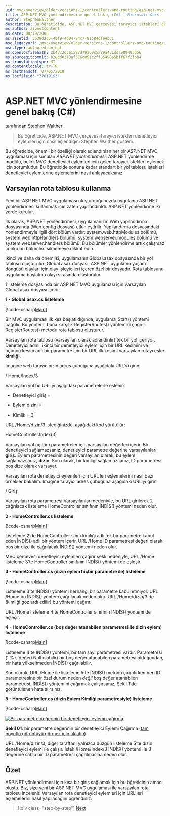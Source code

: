 ```yaml
---
uid: mvc/overview/older-versions-1/controllers-and-routing/asp-net-mvc-routing-overview-cs
title: ASP.NET MVC yönlendirmesine genel bakış (C#) | Microsoft Docs
author: StephenWalther
description: Bu öğreticide, ASP.NET MVC çerçevesi tarayıcı istekleri denetleyici eylemleri için nasıl eşlendiğini Stephen Walther gösterir.
ms.author: aspnetcontent
ms.date: 08/19/2008
ms.assetid: 5b39d2d5-4bf9-4d04-94c7-81b84dfeeb31
msc.legacyurl: /mvc/overview/older-versions-1/controllers-and-routing/asp-net-mvc-routing-overview-cs
msc.type: authoredcontent
ms.openlocfilehash: 2b43c3dca1587d79a60c5a89a451dda989403d56
ms.sourcegitcommit: b28cd0313af316c051c2ff8549865bff67f2fbb4
ms.translationtype: MT
ms.contentlocale: tr-TR
ms.lasthandoff: 07/05/2018
ms.locfileid: "37819153"
---
```

<a name="aspnet-mvc-routing-overview-c"></a>ASP.NET MVC yönlendirmesine genel bakış (C#)
====================
tarafından [Stephen Walther](https://github.com/StephenWalther)

> Bu öğreticide, ASP.NET MVC çerçevesi tarayıcı istekleri denetleyici eylemleri için nasıl eşlendiğini Stephen Walther gösterir.


Bu öğreticide, önemli bir özelliği olarak adlandırılan her bir ASP.NET MVC uygulaması için sunulan *ASP.NET yönlendirmesi*. ASP.NET yönlendirme modülü, belirli MVC denetleyici eylemleri için gelen tarayıcı istekleri eşlemek için sorumludur. Bu öğreticide sonuna kadar standart bir yol tablosu istekleri denetleyici eylemlerine eşlemelerini nasıl anlayacaksınız.

## <a name="using-the-default-route-table"></a>Varsayılan rota tablosu kullanma

Yeni bir ASP.NET MVC uygulaması oluşturduğunuzda uygulama ASP.NET yönlendirmesi kullanmak için zaten yapılandırıldı. ASP.NET yönlendirme iki yerde kurulur.

İlk olarak, ASP.NET yönlendirmesi, uygulamanızın Web yapılandırma dosyasında (Web.config dosyası) etkinleştirilir. Yapılandırma dosyasındaki Yönlendirmeyle ilgili dört bölüm vardır: system.web.httpModules bölümü, system.web.httpHandlers bölümü, system.webserver.modules bölümü ve system.webserver.handlers bölümü. Bu bölümler yönlendirme artık çalışmaz çünkü bu bölümleri silmemeye dikkat edin.

İkinci ve daha da önemlisi, uygulamanın Global.asax dosyasında bir yol tablosu oluşturulur. Global.asax dosyası, ASP.NET uygulama yaşam döngüsü olayları için olay işleyicileri içeren özel bir dosyadır. Rota tablosunu uygulama başlatma olayı sırasında oluşturulur.

1 listeleme dosyasında bir ASP.NET MVC uygulaması için varsayılan Global.asax dosyası içerir.

**1 - Global.asax.cs listeleme**

[!code-csharp[Main](asp-net-mvc-routing-overview-cs/samples/sample1.cs)]

Bir MVC uygulaması ilk kez başlatıldığında, uygulama\_Start() yöntemi çağrılır. Bu yöntem, buna karşılık RegisterRoutes() yöntemini çağırır. RegisterRoutes() metodu rota tablosu oluşturur.

Varsayılan rota tablosu (varsayılan olarak adlandırılır) tek bir yol içeriyor. Denetleyici adını, ikinci bir denetleyici eylemi için bir URL kesimini ve üçüncü kesim adlı bir parametre için bir URL ilk kesimi varsayılan rotayı eşler **kimliği**.

Imagine web tarayıcınızın adres çubuğuna aşağıdaki URL'yi girin:

/ Home/Index/3

Varsayılan yol bu URL'yi aşağıdaki parametrelerle eşlenir:

- Denetleyici giriş =

- Eylem dizini =

- Kimlik = 3

URL /Home/dizin/3 istediğinizde, aşağıdaki kod yürütülür:

HomeController.Index(3)

Varsayılan yol üç tüm parametreler için varsayılan değerleri içerir. Bir denetleyici sağlamazsanız, denetleyici parametre değerine varsayılanları **giriş**. Eylem parametresinin değeri varsayılan olarak, bu eylem sağlamazsanız, **dizin**. Son olarak, bir kimliği sağlamazsanız, ID parametresi boş dize olarak varsayar.

Varsayılan rota denetleyici eylemleri için URL'leri eşlemelerini nasıl bazı örnekler bakalım. Imagine tarayıcı adres çubuğuna aşağıdaki URL'yi girin:

/ Giriş

Varsayılan rota parametresi Varsayılanları nedeniyle, bu URL girilerek 2 çağrılacak listeleme HomeController sınıfının İNDİS() yöntemi neden olur.

**2 - HomeController.cs listeleme**

[!code-csharp[Main](asp-net-mvc-routing-overview-cs/samples/sample2.cs)]

Listeleme 2'de HomeController sınıfı kimliği adlı tek bir parametre kabul eden İNDİS() adlı bir yöntem içerir. URL /Home ID parametresi değeri olarak boş bir dize ile çağrılacak İNDİS() yöntemi neden olur.

MVC çerçevesi denetleyici eylemleri çağırır şekli nedeniyle, URL /Home listeleme 3'te HomeController sınıfının İNDİS() yöntemi de eşleşir.

**3 - HomeController.cs (dizin eylem hiçbir parametre ile) listeleme**

[!code-csharp[Main](asp-net-mvc-routing-overview-cs/samples/sample3.cs)]

Listeleme 3'te İNDİS() yöntemi herhangi bir parametre kabul etmiyor. URL /Home bu İNDİS() yöntem çağrılacak neden olur. URL /Home/dizin/3 de (kimliği göz ardı edilir) bu yöntemi çağırır.

URL /Home listeleme 4'te HomeController sınıfının İNDİS() yöntemi de eşleşir.

**4 - HomeController.cs (boş değer atanabilen parametresi ile dizin eylem) listeleme**

[!code-csharp[Main](asp-net-mvc-routing-overview-cs/samples/sample4.cs)]

Listeleme 4'te İNDİS() yöntemi, bir tam sayı parametresi vardır. Parametresi (' % s'değeri Null olabilir) bir boş değer atanabilen parametresi olduğundan, bir hata yükseltmeden İNDİS() çağrılabilir.

Son olarak, URL /Home ile listeleme 5'te İNDİS() metodu çağrılırken beri ID parametresine bir özel durum neden *değil* boş değer atanabilen parametresi. İNDİS() yöntemini çağırmak çalışırsanız, Şekil 1'de görüntülenen hata alırsınız.

**5 - HomeController.cs (dizin Eylem Kimliği parametresiyle) listeleme**

[!code-csharp[Main](asp-net-mvc-routing-overview-cs/samples/sample5.cs)]


[![Bir parametre değerinin bir denetleyici eylemi çağırma](asp-net-mvc-routing-overview-cs/_static/image1.jpg)](asp-net-mvc-routing-overview-cs/_static/image1.png)

**Şekil 01**: bir parametre değerinin bir denetleyici Eylemi Çağırma ([tam boyutlu görüntüyü görmek için tıklatın](asp-net-mvc-routing-overview-cs/_static/image2.png))


URL /Home/dizin/3, diğer taraftan, yalnızca düzgün listeleme 5'te dizin denetleyici eylemi ile çalışır. İstek /Home/Index/3 İNDİS() yöntemi ile 3 değerine sahip bir ID parametresi çağrılmasına neden olur.

## <a name="summary"></a>Özet

ASP.NET yönlendirmesi için kısa bir giriş sağlamak için bu öğreticinin amacı oluştu. Biz, size yeni bir ASP.NET MVC uygulaması ile varsayılan rota tablosu incelenir. Varsayılan rota denetleyici eylemleri için URL'leri eşlemelerini nasıl yapılacağını öğrendiniz.

> [!div class="step-by-step"]
> [Next](understanding-action-filters-cs.md)
